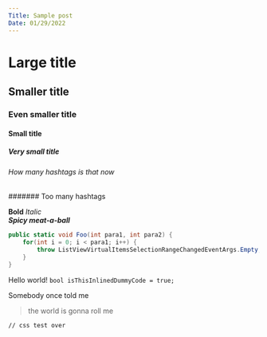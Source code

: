 ```yaml
---
Title: Sample post
Date: 01/29/2022
---
```

# Large title
## Smaller title
### Even smaller title
#### Small title
##### Very small title
###### How many hashtags is that now
####### Too many hashtags

**Bold** *Italic*  
***Spicy meat-a-ball***

```cs
public static void Foo(int para1, int para2) {
    for(int i = 0; i < para1; i++) {
        throw ListViewVirtualItemsSelectionRangeChangedEventArgs.Empty;
    }
}
```

Hello world! `bool isThisInlinedDummyCode = true;`

Somebody once told me
> the world is gonna roll me

`// css test over`
